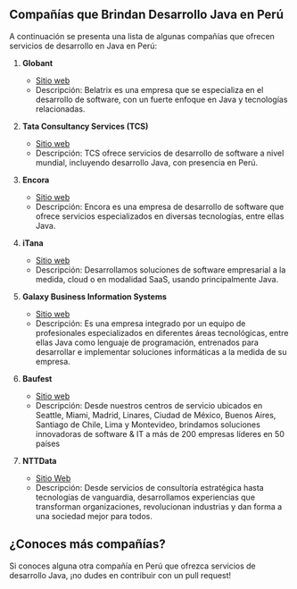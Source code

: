 ## Compañías que Brindan Desarrollo Java en Perú

A continuación se presenta una lista de algunas compañías que ofrecen servicios de desarrollo en Java en Perú:

1. **Globant**
   - [Sitio web](https://www.globant.com/what-we-do/software-product-development)
   - Descripción: Belatrix es una empresa que se especializa en el desarrollo de software, con un fuerte enfoque en Java y tecnologías relacionadas.

2. **Tata Consultancy Services (TCS)**
   - [Sitio web](https://www.tcs.com.pe)
   - Descripción: TCS ofrece servicios de desarrollo de software a nivel mundial, incluyendo desarrollo Java, con presencia en Perú.

3. **Encora**
   - [Sitio web](https://www.encora.com)
   - Descripción: Encora es una empresa de desarrollo de software que ofrece servicios especializados en diversas tecnologías, entre ellas Java.

4. **iTana**
   - [Sitio web](https://www.itana.pe)
   - Descripción: Desarrollamos soluciones de software empresarial a la medida, cloud o en modalidad SaaS, usando principalmente Java. 

5. **Galaxy Business Information Systems**
   - [Sitio web](https://galaxybis.com/)
   - Descripción: Es una empresa integrado por un equipo de profesionales especializados en diferentes áreas tecnológicas, entre ellas Java como lenguaje de programación, entrenados para desarrollar e implementar soluciones informáticas a la medida de su empresa.

6. **Baufest**
   - [Sitio web](https://baufest.com/)
   - Descripción: Desde nuestros centros de servicio ubicados en Seattle, Miami, Madrid, Linares, Ciudad de México, Buenos Aires, Santiago de Chile, Lima y Montevideo, brindamos soluciones innovadoras de software & IT a más de 200 empresas líderes en 50 países

7. **NTTData**
   - [Sitio Web](https://pe.nttdata.com/)
   - Descripción: Desde servicios de consultoría estratégica hasta tecnologías de vanguardia, desarrollamos experiencias que transforman organizaciones, revolucionan industrias y dan forma a una sociedad mejor para todos.


## ¿Conoces más compañías?

Si conoces alguna otra compañía en Perú que ofrezca servicios de desarrollo Java, ¡no dudes en contribuir con un pull request!

